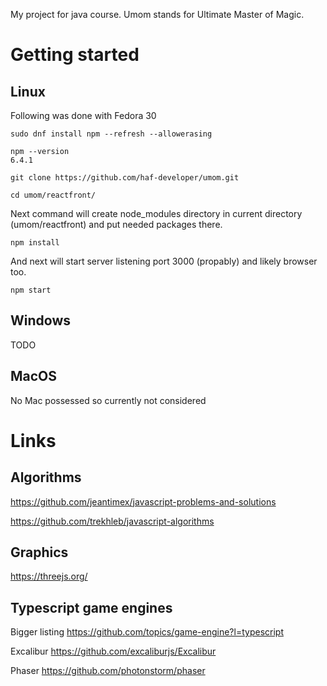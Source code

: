 My project for java course. Umom stands for Ultimate Master of Magic.

# Getting started
## Linux
Following was done with Fedora 30
```
sudo dnf install npm --refresh --allowerasing

npm --version
6.4.1

git clone https://github.com/haf-developer/umom.git

cd umom/reactfront/
```
Next command will create node_modules directory in current directory (umom/reactfront) and put needed packages there.
```
npm install
```
And next will start server listening port 3000 (propably) and likely browser too.
```
npm start
```
## Windows
TODO
## MacOS
No Mac possessed so currently not considered

# Links
## Algorithms
https://github.com/jeantimex/javascript-problems-and-solutions

https://github.com/trekhleb/javascript-algorithms

## Graphics

https://threejs.org/

## Typescript game engines
Bigger listing
https://github.com/topics/game-engine?l=typescript

Excalibur https://github.com/excaliburjs/Excalibur

Phaser https://github.com/photonstorm/phaser
